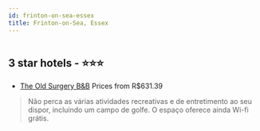 ```yaml
---
id: frinton-on-sea-essex
title: Frinton-on-Sea, Essex
---
```


<center><img src="https://i.travelapi.com/hotels/17000000/16080000/16070900/16070807/be4d3c98_z.jpg" alt="" /></center>


##  3 star hotels - ⭐️⭐️⭐️

-    [The Old Surgery B&B](https://www.hurb.com/br/aud/https://www.hurb.com/br/hotels/frinton-on-sea/the-old-surgery-b-b-HT-9FM4?cmp=18055) Prices from R$631.39
   > Não perca as várias atividades recreativas e de entretimento ao seu dispor, incluindo um campo de golfe. O espaço oferece ainda Wi-fi grátis.
